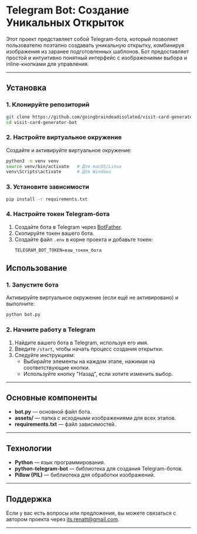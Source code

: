 # Telegram Bot: Создание Уникальных Открыток

Этот проект представляет собой Telegram-бота, который позволяет пользователю поэтапно создавать уникальную открытку, комбинируя изображения из заранее подготовленных шаблонов. Бот предоставляет простой и интуитивно понятный интерфейс с изображениями выбора и inline-кнопками для управления.

---

## Установка

### 1. Клонируйте репозиторий
```bash
git clone https://github.com/goingbraindeadisolated/visit-card-generator-bot
cd visit-card-generator-bot
```

### 2. Настройте виртуальное окружение
Создайте и активируйте виртуальное окружение:
```bash
python3 -m venv venv
source venv/bin/activate   # Для macOS/Linux
venv\Scripts\activate      # Для Windows
```

### 3. Установите зависимости
```bash
pip install -r requirements.txt
```

### 4. Настройте токен Telegram-бота
1. Создайте бота в Telegram через [BotFather](https://t.me/botfather).
2. Скопируйте токен вашего бота.
3. Создайте файл `.env` в корне проекта и добавьте токен:
   ```env
   TELEGRAM_BOT_TOKEN=ваш_токен_бота
   ```


## Использование

### 1. Запустите бота
Активируйте виртуальное окружение (если ещё не активировано) и выполните:
```bash
python bot.py
```

### 2. Начните работу в Telegram
1. Найдите вашего бота в Telegram, используя его имя.
2. Введите `/start`, чтобы начать процесс создания открытки.
3. Следуйте инструкциям:
   - Выбирайте элементы на каждом этапе, нажимая на соответствующие кнопки.
   - Используйте кнопку "Назад", если хотите изменить выбор.

---

## Основные компоненты

- **bot.py** — основной файл бота.
- **assets/** — папка с исходными изображениями для всех этапов.
- **requirements.txt** — файл зависимостей.

---

## Технологии

- **Python** — язык программирования.
- **python-telegram-bot** — библиотека для создания Telegram-ботов.
- **Pillow (PIL)** — библиотека для обработки изображений.

---

## Поддержка

Если у вас есть вопросы или предложения, вы можете связаться с автором проекта через its.renatt@gmail.com.

---

